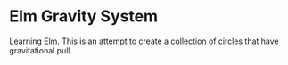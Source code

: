 # Elm Gravity System

Learning [Elm](http://elm-lang.org/).
This is an attempt to create a collection of circles that have gravitational pull.
